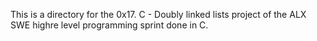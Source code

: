 This is a directory for the 0x17. C - Doubly linked lists project of the ALX SWE highre level programming sprint done in C.
